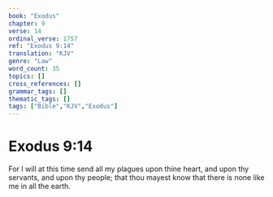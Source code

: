 ```yaml
---
book: "Exodus"
chapter: 9
verse: 14
ordinal_verse: 1757
ref: "Exodus 9:14"
translation: "KJV"
genre: "Law"
word_count: 35
topics: []
cross_references: []
grammar_tags: []
thematic_tags: []
tags: ["Bible","KJV","Exodus"]
---
```


# Exodus 9:14

For I will at this time send all my plagues upon thine heart, and upon thy servants, and upon thy people; that thou mayest know that there is none like me in all the earth.
